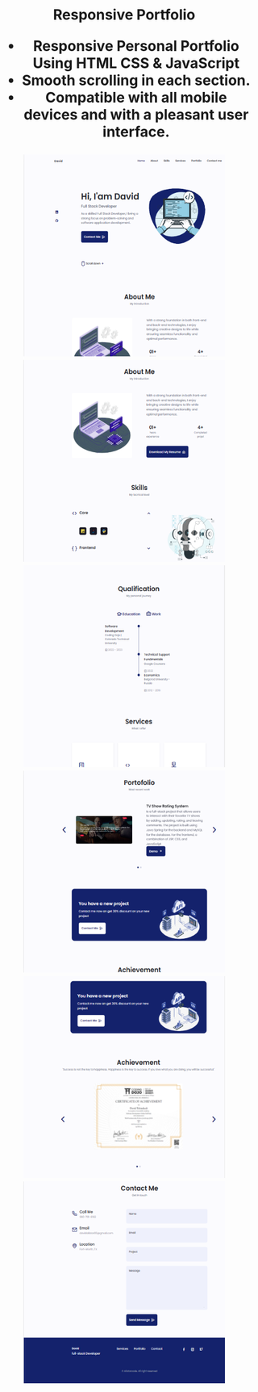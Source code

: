 <h1 align="center">Responsive Portfolio

- Responsive Personal Portfolio Using HTML CSS & JavaScript
- Smooth scrolling in each section.
- Compatible with all mobile devices and with a pleasant user interface.
<div display="flex">
    <div>
      <img src="images/Screenshot 2023-07-21 211836.png" width="400" height="400">
    </div>
    <div>
      <img src="images/Screenshot 2023-07-21 211911.png" width="400" height="400">
    </div>
    <div>
      <img src="images/Screenshot 2023-07-21 211938.png" width="400" height="400">
    </div>
    <div>
      <img src="images/Screenshot 2023-07-21 211958.png" width="400" height="400">
    </div>
    <div>
      <img src="images/Screenshot 2023-07-21 212031.png" width="400" height="400">
    </div>
    <div>
      <img src="images/Screenshot 2023-07-21 212106.png" width="400" height="400">
    </div>
</div> 
